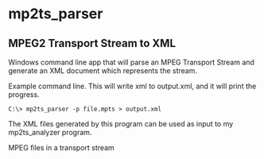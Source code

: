 # mp2ts_parser
MPEG2 Transport Stream to XML
-----------------------------

Windows command line app that will parse an MPEG Transport Stream and generate an XML document which represents the stream.

Example command line.  This will write xml to output.xml, and it will print the progress.

    C:\> mp2ts_parser -p file.mpts > output.xml

The XML files generated by this program can be used as input to my mp2ts_analyzer program.

MPEG files in a transport stream 